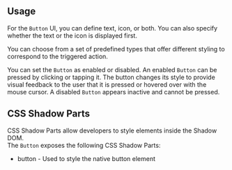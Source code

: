 ## Usage

For the `Button` UI, you can define text, icon, or both. You can also specify whether the text or the icon is displayed first.

You can choose from a set of predefined types that offer different styling to correspond to the triggered action.

You can set the `Button` as enabled or disabled. An enabled `Button` can be pressed by clicking or tapping it. The button changes its style to provide visual feedback to the user that it is pressed or hovered over with the mouse cursor. A disabled `Button` appears inactive and cannot be pressed.

## CSS Shadow Parts

<ui5-link target="_blank" href="https://developer.mozilla.org/en-US/docs/Web/CSS/::part">CSS Shadow Parts</ui5-link> allow developers to style elements inside the Shadow DOM.  
The `Button` exposes the following CSS Shadow Parts:

- button - Used to style the native button element
